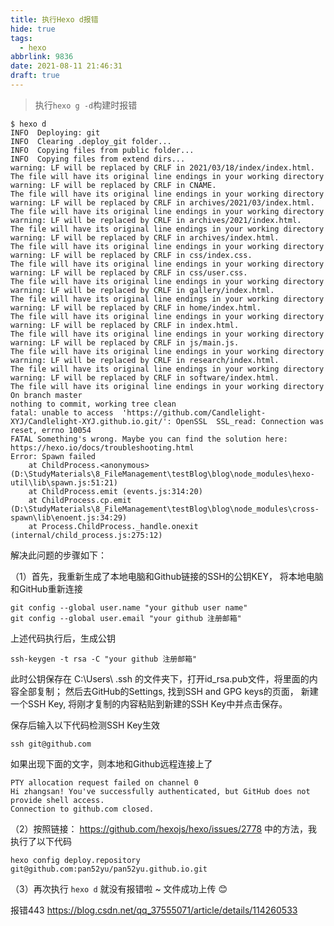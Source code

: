 ```yaml
---
title: 执行Hexo d报错
hide: true
tags:
  - hexo
abbrlink: 9836
date: 2021-08-11 21:46:31
draft: true
---
```




> 执行`hexo g -d`构建时报错

```shell
$ hexo d
INFO  Deploying: git
INFO  Clearing .deploy_git folder...
INFO  Copying files from public folder...
INFO  Copying files from extend dirs...
warning: LF will be replaced by CRLF in 2021/03/18/index/index.html.
The file will have its original line endings in your working directory
warning: LF will be replaced by CRLF in CNAME.
The file will have its original line endings in your working directory
warning: LF will be replaced by CRLF in archives/2021/03/index.html.
The file will have its original line endings in your working directory
warning: LF will be replaced by CRLF in archives/2021/index.html.
The file will have its original line endings in your working directory
warning: LF will be replaced by CRLF in archives/index.html.
The file will have its original line endings in your working directory
warning: LF will be replaced by CRLF in css/index.css.
The file will have its original line endings in your working directory
warning: LF will be replaced by CRLF in css/user.css.
The file will have its original line endings in your working directory
warning: LF will be replaced by CRLF in gallery/index.html.
The file will have its original line endings in your working directory
warning: LF will be replaced by CRLF in home/index.html.
The file will have its original line endings in your working directory
warning: LF will be replaced by CRLF in index.html.
The file will have its original line endings in your working directory
warning: LF will be replaced by CRLF in js/main.js.
The file will have its original line endings in your working directory
warning: LF will be replaced by CRLF in research/index.html.
The file will have its original line endings in your working directory
warning: LF will be replaced by CRLF in software/index.html.
The file will have its original line endings in your working directory
On branch master
nothing to commit, working tree clean
fatal: unable to access  'https://github.com/Candlelight-XYJ/Candlelight-XYJ.github.io.git/': OpenSSL  SSL_read: Connection was reset, errno 10054
FATAL Something's wrong. Maybe you can find the solution here:  https://hexo.io/docs/troubleshooting.html
Error: Spawn failed
    at ChildProcess.<anonymous>  (D:\StudyMaterials\8_FileManagement\testBlog\blog\node_modules\hexo-util\lib\spawn.js:51:21)
    at ChildProcess.emit (events.js:314:20)
    at ChildProcess.cp.emit  (D:\StudyMaterials\8_FileManagement\testBlog\blog\node_modules\cross-spawn\lib\enoent.js:34:29)
    at Process.ChildProcess._handle.onexit (internal/child_process.js:275:12)

```

解决此问题的步骤如下：

（1）首先，我重新生成了本地电脑和Github链接的SSH的公钥KEY， 将本地电脑和GitHub重新连接

```shell
git config --global user.name "your github user name"
git config --global user.email "your github 注册邮箱"
```

上述代码执行后，生成公钥

```shell
ssh-keygen -t rsa -C "your github 注册邮箱"
```

此时公钥保存在 C:\Users\ .ssh 的文件夹下，打开id_rsa.pub文件，将里面的内容全部复制； 然后去GitHub的Settings, 找到SSH and GPG keys的页面， 新建一个SSH Key, 将刚才复制的内容粘贴到新建的SSH Key中并点击保存。

保存后输入以下代码检测SSH Key生效

```shell
ssh git@github.com
```

如果出现下面的文字，则本地和Github远程连接上了

```shell
PTY allocation request failed on channel 0
Hi zhangsan! You've successfully authenticated, but GitHub does not provide shell access.
Connection to github.com closed.
```

（2）按照链接： https://github.com/hexojs/hexo/issues/2778 中的方法，我执行了以下代码

```shell
hexo config deploy.repository git@github.com:pan52yu/pan52yu.github.io.git
```

（3）再次执行 `hexo d` 就没有报错啦 ~
文件成功上传 😊

报错443
https://blog.csdn.net/qq_37555071/article/details/114260533
